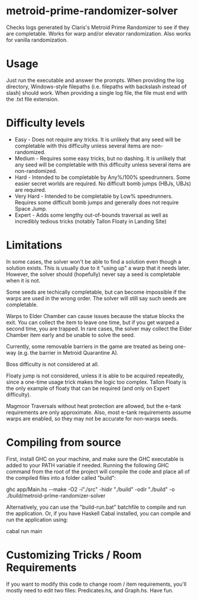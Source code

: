 # metroid-prime-randomizer-solver
Checks logs generated by Claris's Metroid Prime Randomizer to see if they are completable. Works for warp and/or elevator randomization. Also works for vanilla randomization.

# Usage

Just run the executable and answer the prompts. When providing the log directory, Windows-style filepaths (i.e. filepaths with backslash instead of slash) should work.
When providing a single log file, the file must end with the .txt file extension.

# Difficulty levels

* Easy - Does not require any tricks. It is unlikely that any seed will be completable with this difficulty unless several items are non-randomized.
* Medium - Requires some easy tricks, but no dashing. It is unlikely that any seed will be completable with this difficulty unless several items are non-randomized.
* Hard - Intended to be completable by Any%/100% speedrunners. Some easier secret worlds are required. No difficult bomb jumps (HBJs, UBJs) are required.
* Very Hard - Intended to be completable by Low% speedrunners. Requires some difficult bomb jumps and generally does not require Space Jump.
* Expert - Adds some lengthy out-of-bounds traversal as well as incredibly tedious tricks (notably Tallon Floaty in Landing Site)

# Limitations
In some cases, the solver won't be able to find a solution even though a solution exists. This is usually due to it "using up" a warp that it needs later. However, the solver should (hopefully) never say a seed is completable when it is not.

Some seeds are techically completable, but can become impossible if the warps are used in the wrong order. The solver will still say such seeds are completable.

Warps to Elder Chamber can cause issues because the statue blocks the exit. You can collect the item to leave one time, but if you get warped a second time, you are trapped. In rare cases, the solver may collect the Elder Chamber item early and be unable to solve the seed.

Currently, some removable barriers in the game are treated as being one-way (e.g. the barrier in Metroid Quarantine A).

Boss difficulty is not considered at all.

Floaty jump is not considered, unless it is able to be acquired repeatedly, since a one-time usage trick makes the logic too complex. Tallon Floaty is the only example of floaty that can be required (and only on Expert difficulty).

Magmoor Traversals without heat protection are allowed, but the e-tank requirements are only approximate. Also, most e-tank requirements assume warps are enabled, so they may not be accurate for non-warps seeds.

# Compiling from source
First, install GHC on your machine, and make sure the GHC executable is added to your PATH variable if needed. Running the following GHC command from the root of the project will compile the code and place all of the compiled files into a folder called "build":

ghc app/Main.hs --make -O2 -i"./src" -hidir "./build" -odir "./build" -o ./build/metroid-prime-randomizer-solver

Alternatively, you can use the "build-run.bat" batchfile to compile and run the application. Or, if you have Haskell Cabal installed, you can compile and run the application using:

cabal run main

# Customizing Tricks / Room Requirements
If you want to modify this code to change room / item requirements, you'll mostly need to edit two files: Predicates.hs, and Graph.hs. Have fun.